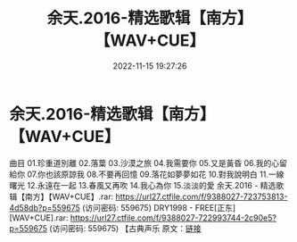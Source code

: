 ﻿---
title: 余天.2016-精选歌辑【南方】【WAV+CUE】
date: 2022-11-15 19:27:26
categories: WAV车载音乐、镜像
tags: 华语中文
---
# 余天.2016-精选歌辑【南方】【WAV+CUE】

曲目
01.珍重道別離
02.落葉
03.沙漠之旅
04.我需要你
05.又是黃昏
06.我的心留給你
07.你也該原諒我
08.不要再回憶
09.落花如夢夢如花
10.對我說明白
11.一線曙光
12.永遠在一起
13.春風又再吹
14.我心為你
15.淡淡的愛
余天.2016 - 精选歌辑【南方】【WAV+CUE】.rar: https://url27.ctfile.com/f/9388027-723753813-4d58db?p=559675
(访问密码: 559675)
DRY1998 - FREE[正东][WAV+CUE].rar: https://url27.ctfile.com/f/9388027-722993744-2c90e5?p=559675
(访问密码: 559675)
【古典声乐
原文：[链接](https://blog.sina.com.cn/s/blog_1647c7e7601031092.html)